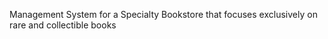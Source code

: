 Management System for a Specialty Bookstore that focuses exclusively on rare and collectible books 

